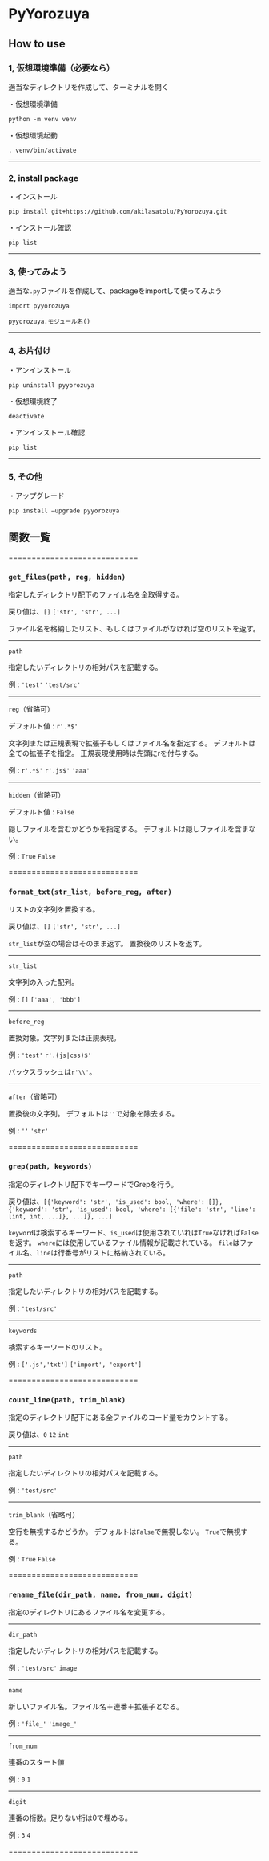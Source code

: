 # PyYorozuya

## How to use

### 1, 仮想環境準備（必要なら）

適当なディレクトリを作成して、ターミナルを開く

・仮想環境準備

`python -m venv venv`

・仮想環境起動

`. venv/bin/activate`

---

### 2, install package

・インストール

`pip install git+https://github.com/akilasatolu/PyYorozuya.git`

・インストール確認

`pip list`

---

### 3, 使ってみよう

適当な`.py`ファイルを作成して、packageをimportして使ってみよう

`import pyyorozuya`

`pyyorozuya.モジュール名()`

---

### 4, お片付け

・アンインストール

`pip uninstall pyyorozuya`

・仮想環境終了

`deactivate`

・アンインストール確認

`pip list`

---

### 5, その他

・アップグレード

`pip install –upgrade pyyorozuya`

## 関数一覧

============================

### `get_files(path, reg, hidden)`

指定したディレクトリ配下のファイル名を全取得する。

戻り値は、`[]` `['str', 'str', ...]`

ファイル名を格納したリスト、もしくはファイルがなければ空のリストを返す。

---

`path`

指定したいディレクトリの相対パスを記載する。

例 : `'test'` `'test/src'`

---

`reg`（省略可）

デフォルト値 : `r'.*$'`

文字列または正規表現で拡張子もしくはファイル名を指定する。
デフォルトは全ての拡張子を指定。
正規表現使用時は先頭にrを付与する。

例 : `r'.*$'` `r'.js$'` `'aaa'`

---

`hidden`（省略可）

デフォルト値 : `False`

隠しファイルを含むかどうかを指定する。
デフォルトは隠しファイルを含まない。

例 : `True` `False`

============================

### `format_txt(str_list, before_reg, after)`

リストの文字列を置換する。

戻り値は、`[]` `['str', 'str', ...]`

`str_list`が空の場合はそのまま返す。
置換後のリストを返す。

---

`str_list`

文字列の入った配列。

例 : `[]` `['aaa', 'bbb']`

---

`before_reg`

置換対象。文字列または正規表現。

例 : `'test'` `r'.(js|css)$'`

バックスラッシュは`r'\\'`。

---

`after`（省略可）

置換後の文字列。
デフォルトは`''`で対象を除去する。

例 : `''` `'str'`

============================

### `grep(path, keywords)`

指定のディレクトリ配下でキーワードでGrepを行う。

戻り値は、`[{'keyword': 'str', 'is_used': bool, 'where': []}, {'keyword': 'str', 'is_used': bool, 'where': [{'file': 'str', 'line': [int, int, ...]}, ...]}, ...]`

`keyword`は検索するキーワード、`is_used`は使用されていれは`True`なければ`False`を返す。
`where`には使用しているファイル情報が記載されている。
`file`はファイル名、`line`は行番号がリストに格納されている。

---

`path`

指定したいディレクトリの相対パスを記載する。

例 : `'test/src'`

---

`keywords`

検索するキーワードのリスト。

例 : `['.js','txt']` `['import', 'export']`

============================

### `count_line(path, trim_blank)`

指定のディレクトリ配下にある全ファイルのコード量をカウントする。

戻り値は、`0` `12` `int`

---

`path`

指定したいディレクトリの相対パスを記載する。

例 : `'test/src'`

---

`trim_blank`（省略可）

空行を無視するかどうか。
デフォルトは`False`で無視しない。
`True`で無視する。

例 : `True` `False`

============================

### `rename_file(dir_path, name, from_num, digit)`

指定のディレクトリにあるファイル名を変更する。

---

`dir_path`

指定したいディレクトリの相対パスを記載する。

例 : `'test/src'` `image`

---

`name`

新しいファイル名。ファイル名＋連番＋拡張子となる。

例 : `'file_'` `'image_'`

---

`from_num`

連番のスタート値

例 : `0` `1`

---

`digit`

連番の桁数。足りない桁は0で埋める。

例 : `3` `4`

============================